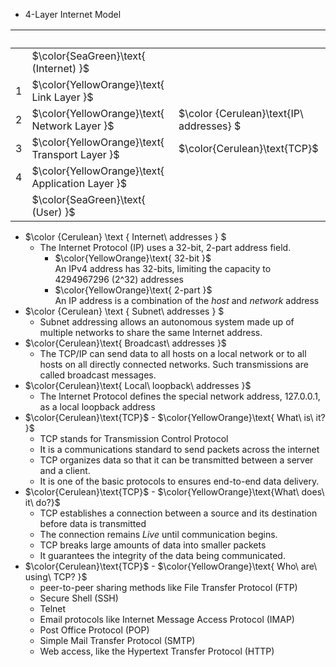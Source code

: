 - 4-Layer Internet Model

&nbsp; | &nbsp; | &nbsp;
------ | ------ | ------
&nbsp; | $\color{SeaGreen}\text{ (Internet) }$
1  | $\color{YellowOrange}\text{ Link Layer }$
2  | $\color{YellowOrange}\text{ Network Layer }$   | $\color {Cerulean}\text{IP\ addresses} $
3  | $\color{YellowOrange}\text{ Transport Layer }$ | $\color{Cerulean}\text{TCP}$
4  | $\color{YellowOrange}\text{ Application Layer }$
&nbsp; | $\color{SeaGreen}\text{ (User) }$

- $\color {Cerulean} \text { Internet\ addresses } $
  - The Internet Protocol (IP) uses a 32-bit, 2-part address field.
    - $\color{YellowOrange}\text{ 32-bit }$ \
    An IPv4 address has 32-bits, limiting the capacity to 4294967296 (2^32) addresses
    - $\color{YellowOrange}\text{ 2-part }$ \
    An IP address is a combination of the _host_ and _network_ address
- $\color {Cerulean} \text { Subnet\ addresses } $
  - Subnet addressing allows an autonomous system made up of multiple networks to share the same Internet address. 
- $\color{Cerulean}\text{ Broadcast\ addresses }$
  - The TCP/IP can send data to all hosts on a local network or to all hosts on 
all directly connected networks. Such transmissions are called broadcast messages. 
- $\color{Cerulean}\text{ Local\ loopback\ addresses }$
  - The Internet Protocol defines the special network address, 127.0.0.1, as a local loopback address
- $\color{Cerulean}\text{TCP}$ - $\color{YellowOrange}\text{ What\ is\ it? }$
  - TCP stands for Transmission Control Protocol
  - It is a communications standard to send packets across the internet
  - TCP organizes data so that it can be transmitted between a server and a client.
  - It is one of the basic protocols to ensures end-to-end data delivery.
- $\color{Cerulean}\text{TCP}$ - $\color{YellowOrange}\text{What\ does\ it\ do?}$
  - TCP establishes a connection between a source and its destination before data is transmitted 
  - The connection remains _Live_ until communication begins.
  - TCP breaks large amounts of data into smaller packets
  - It guarantees the integrity of the data being communicated.
- $\color{Cerulean}\text{TCP}$ - $\color{YellowOrange}\text{ Who\ are\ using\ TCP? }$
  - peer-to-peer sharing methods like File Transfer Protocol (FTP)
  - Secure Shell (SSH)
  - Telnet
  - Email protocols like Internet Message Access Protocol (IMAP)
  - Post Office Protocol (POP)
  - Simple Mail Transfer Protocol (SMTP)
  - Web access, like the Hypertext Transfer Protocol (HTTP)
